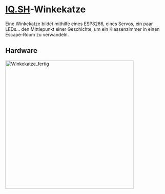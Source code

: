 # [IQ.SH](https://www.iqsh.de)-Winkekatze

Eine Winkekatze bildet mithilfe eines ESP8266, eines Servos, ein paar LEDs... den Mittlepunkt einer Geschichte, um ein Klassenzimmer in einen Escape-Room zu verwandeln.

## Hardware
<img src="07_fertig.jpg"
alt="Winkekatze_fertig"
height="400">